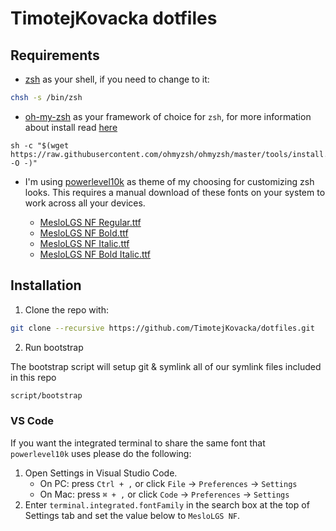 # TimotejKovacka dotfiles

## Requirements

- [zsh](https://www.zsh.org/) as your shell, if you need to change to it:

```sh
chsh -s /bin/zsh
```

- [oh-my-zsh](https://ohmyz.sh/) as your framework of choice for `zsh`, for more information about install read [here](https://ohmyz.sh/#install)

```
sh -c "$(wget https://raw.githubusercontent.com/ohmyzsh/ohmyzsh/master/tools/install.sh -O -)"
```

- I'm using [powerlevel10k](https://github.com/romkatv/powerlevel10k) as theme of my choosing for customizing zsh looks. This requires a manual download of these fonts on your system to work across all your devices.

  - [MesloLGS NF Regular.ttf](https://github.com/romkatv/powerlevel10k-media/raw/master/MesloLGS%20NF%20Regular.ttf)
  - [MesloLGS NF Bold.ttf](https://github.com/romkatv/powerlevel10k-media/raw/master/MesloLGS%20NF%20Bold.ttf)
  - [MesloLGS NF Italic.ttf](https://github.com/romkatv/powerlevel10k-media/raw/master/MesloLGS%20NF%20Italic.ttf)
  - [MesloLGS NF Bold Italic.ttf](https://github.com/romkatv/powerlevel10k-media/raw/master/MesloLGS%20NF%20Bold%20Italic.ttf)

## Installation

1. Clone the repo with:

```sh
git clone --recursive https://github.com/TimotejKovacka/dotfiles.git
```

2. Run bootstrap

The bootstrap script will setup git & symlink all of our symlink files included in this repo

```sh
script/bootstrap
```

### VS Code

If you want the integrated terminal to share the same font that `powerlevel10k` uses please do the following:

1. Open Settings in Visual Studio Code.
    - On PC: press `Ctrl + ,` or click `File` → `Preferences` → `Settings`
    - On Mac: press `⌘ + ,` or click `Code` → `Preferences` → `Settings`
2. Enter `terminal.integrated.fontFamily` in the search box at the top of Settings tab and set the value below to `MesloLGS NF`.